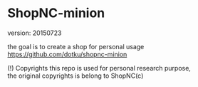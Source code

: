# ShopNC-minion
version: 20150723

the goal is to create a shop for personal usage
https://github.com/dotku/shopnc-minion

(!) Copyrights
this repo is used for personal research purpose,  
the original copyrights is belong to ShopNC(c)